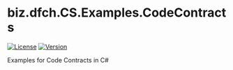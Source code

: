# biz.dfch.CS.Examples.CodeContracts
[![License](https://img.shields.io/badge/license-Apache%20License%202.0-blue.svg)](https://github.com/stevenpi/biz.dfch.CS.Examples.CodeContracts/blob/master/LICENSE)
[![Version](https://img.shields.io/nuget/v/biz.dfch.CS.Examples.CodeContracts.svg)](https://www.nuget.org/packages/biz.dfch.CS.Examples.CodeContracts/)

Examples for Code Contracts in C#